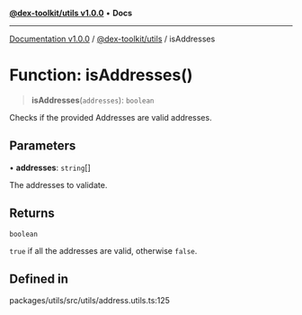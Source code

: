 [**@dex-toolkit/utils v1.0.0**](../README.md) • **Docs**

***

[Documentation v1.0.0](../../../packages.md) / [@dex-toolkit/utils](../README.md) / isAddresses

# Function: isAddresses()

> **isAddresses**(`addresses`): `boolean`

Checks if the provided Addresses are valid addresses.

## Parameters

• **addresses**: `string`[]

The addresses to validate.

## Returns

`boolean`

`true` if all the addresses are valid, otherwise `false`.

## Defined in

packages/utils/src/utils/address.utils.ts:125
